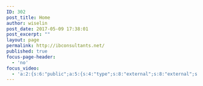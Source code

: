 ```yaml
---
ID: 302
post_title: Home
author: wiselin
post_date: 2017-05-09 17:38:01
post_excerpt: ""
layout: page
permalink: http://ibconsultants.net/
published: true
focus-page-header:
  - 'no'
focus_video:
  - 'a:2:{s:6:"public";a:5:{s:4:"type";s:8:"external";s:8:"external";s:0:"";s:4:"self";s:0:"";s:6:"remote";s:0:"";s:6:"custom";s:0:"";}s:7:"premium";a:5:{s:4:"type";s:8:"external";s:8:"external";s:0:"";s:4:"self";s:0:"";s:6:"remote";s:0:"";s:6:"custom";s:0:"";}}'
---
```

<div id="pl-302"  class="panel-layout" ><div id="pg-302-0"  class="panel-grid panel-no-style" ><div id="pgc-302-0-0"  class="panel-grid-cell"  data-weight="1" ><div id="panel-302-0-0-0" class="so-panel widget panel-first-child panel-last-child" data-index="0" ></div></div></div></div>